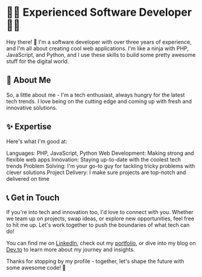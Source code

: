 # 👨‍💻 Experienced Software Developer 👩‍💻

Hey there! 👋 I'm a software developer with over three years of experience, and I'm all about creating cool web applications. I'm like a ninja with PHP, JavaScript, and Python, and I use these skills to build some pretty awesome stuff for the digital world.

## 🌟 About Me

So, a little about me - I'm a tech enthusiast, always hungry for the latest tech trends. I love being on the cutting edge and coming up with fresh and innovative solutions.

## ✨ Expertise

Here's what I'm good at:

Languages: PHP, JavaScript, Python
Web Development: Making strong and flexible web apps
Innovation: Staying up-to-date with the coolest tech trends
Problem Solving: I'm your go-to guy for tackling tricky problems with clever solutions
Project Delivery: I make sure projects are top-notch and delivered on time

## 📞 Get in Touch

If you're into tech and innovation too, I'd love to connect with you. Whether we team up on projects, swap ideas, or explore new opportunities, feel free to hit me up. Let's work together to push the boundaries of what tech can do!

You can find me on [LinkedIn](https://www.linkedin.com/in/pradnyanandana), check out my [portfolio](https://pradnyanandana.github.io/portfolio/), or dive into my blog on [Dev.to](https://dev.to/pradnyanandana) to learn more about my journey and insights.

Thanks for stopping by my profile - together, let's shape the future with some awesome code! 🚀
